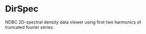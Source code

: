 # DirSpec
NDBC 2D-spectral density data viewer using first two harmonics of truncated fourier series.
